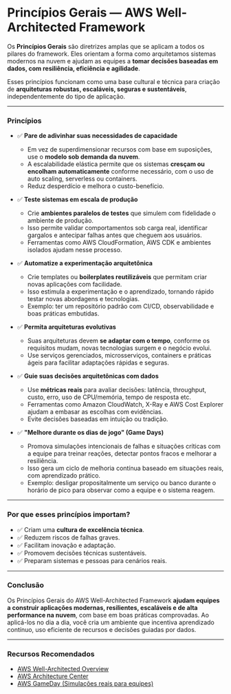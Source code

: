 # Princípios Gerais — AWS Well-Architected Framework

Os **Princípios Gerais** são diretrizes amplas que se aplicam a todos os pilares do framework. Eles orientam a forma como arquitetamos sistemas modernos na nuvem e ajudam as equipes a **tomar decisões baseadas em dados, com resiliência, eficiência e agilidade**.

Esses princípios funcionam como uma base cultural e técnica para criação de **arquiteturas robustas, escaláveis, seguras e sustentáveis**, independentemente do tipo de aplicação.

---

### Princípios

- ✅ **Pare de adivinhar suas necessidades de capacidade**

  - Em vez de superdimensionar recursos com base em suposições, use o **modelo sob demanda da nuvem**.
  - A escalabilidade elástica permite que os sistemas **cresçam ou encolham automaticamente** conforme necessário, com o uso de auto scaling, serverless ou containers.
  - Reduz desperdício e melhora o custo-benefício.

- ✅ **Teste sistemas em escala de produção**

  - Crie **ambientes paralelos de testes** que simulem com fidelidade o ambiente de produção.
  - Isso permite validar comportamentos sob carga real, identificar gargalos e antecipar falhas antes que cheguem aos usuários.
  - Ferramentas como AWS CloudFormation, AWS CDK e ambientes isolados ajudam nesse processo.

- ✅ **Automatize a experimentação arquitetônica**

  - Crie templates ou **boilerplates reutilizáveis** que permitam criar novas aplicações com facilidade.
  - Isso estimula a experimentação e o aprendizado, tornando rápido testar novas abordagens e tecnologias.
  - Exemplo: ter um repositório padrão com CI/CD, observabilidade e boas práticas embutidas.

- ✅ **Permita arquiteturas evolutivas**

  - Suas arquiteturas devem **se adaptar com o tempo**, conforme os requisitos mudam, novas tecnologias surgem e o negócio evolui.
  - Use serviços gerenciados, microsserviços, containers e práticas ágeis para facilitar adaptações rápidas e seguras.

- ✅ **Guie suas decisões arquitetônicas com dados**

  - Use **métricas reais** para avaliar decisões: latência, throughput, custo, erro, uso de CPU/memória, tempo de resposta etc.
  - Ferramentas como Amazon CloudWatch, X-Ray e AWS Cost Explorer ajudam a embasar as escolhas com evidências.
  - Evite decisões baseadas em intuição ou tradição.

- ✅ **"Melhore durante os dias de jogo" (Game Days)**
  - Promova simulações intencionais de falhas e situações críticas com a equipe para treinar reações, detectar pontos fracos e melhorar a resiliência.
  - Isso gera um ciclo de melhoria contínua baseado em situações reais, com aprendizado prático.
  - Exemplo: desligar propositalmente um serviço ou banco durante o horário de pico para observar como a equipe e o sistema reagem.

---

### Por que esses princípios importam?

- ✅ Criam uma **cultura de excelência técnica**.
- ✅ Reduzem riscos de falhas graves.
- ✅ Facilitam inovação e adaptação.
- ✅ Promovem decisões técnicas sustentáveis.
- ✅ Preparam sistemas e pessoas para cenários reais.

---

### Conclusão

Os Princípios Gerais do AWS Well-Architected Framework **ajudam equipes a construir aplicações modernas, resilientes, escaláveis e de alta performance na nuvem**, com base em boas práticas comprovadas. Ao aplicá-los no dia a dia, você cria um ambiente que incentiva aprendizado contínuo, uso eficiente de recursos e decisões guiadas por dados.

---

### Recursos Recomendados

- [AWS Well-Architected Overview](https://aws.amazon.com/architecture/well-architected/)
- [AWS Architecture Center](https://aws.amazon.com/architecture/)
- [AWS GameDay (Simulações reais para equipes)](https://aws.amazon.com/gameday/)

